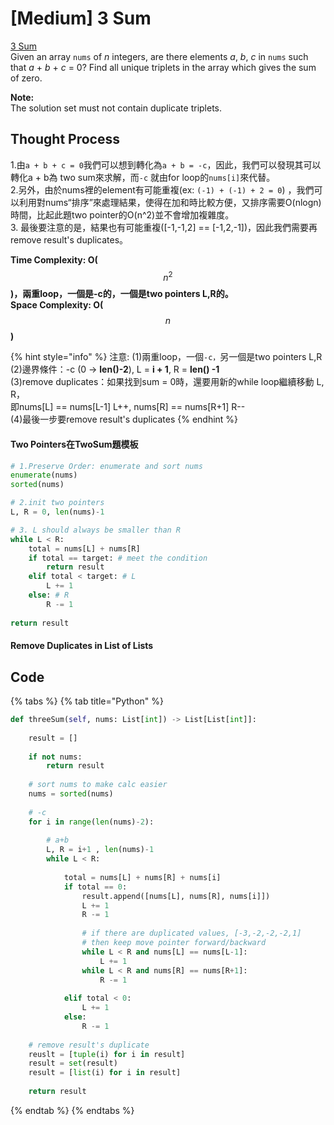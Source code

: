 # \[Medium\] 3 Sum

[3 Sum  
](https://leetcode.com/problems/3sum/)Given an array `nums` of _n_ integers, are there elements _a_, _b_, _c_ in `nums` such that _a_ + _b_ + _c_ = 0? Find all unique triplets in the array which gives the sum of zero.

**Note:**  
The solution set must not contain duplicate triplets.

## Thought Process

1.由`a + b + c = 0`我們可以想到轉化為`a + b = -c`，因此，我們可以發現其可以轉化a + b為 two sum來求解，而`-c` 就由for loop的`nums[i]`來代替。  
2.另外，由於nums裡的element有可能重複\(ex: `(-1) + (-1) + 2 = 0`\) ，我們可以利用對nums“排序”來處理結果，使得在加和時比較方便，又排序需要O\(nlogn\)時間，比起此題two pointer的O\(n^2\)並不會增加複雜度。  
3. 最後要注意的是，結果也有可能重複\(\[-1,-1,2\] == \[-1,2,-1\]\)，因此我們需要再remove result's duplicates。  
  
**Time Complexity: O\(**$$n^2$$**\)，兩重loop，一個是-c的，一個是two pointers L,R的。**  
**Space Complexity: O\(** $$n$$ **\)**

{% hint style="info" %}
注意: \(1\)兩重loop，一個`-c，`另一個是two pointers L,R  
\(2\)邊界條件：-c \(0 -&gt; **len\(\)-2**\), L = **i + 1**, R = **len\(\) -1**  
\(3\)remove duplicates：如果找到sum = 0時，還要用新的while loop繼續移動 L, R，  
即nums\[L\] == nums\[L-1\] L++, nums\[R\] == nums\[R+1\] R--  
\(4\)最後一步要remove result's duplicates
{% endhint %}

#### Two Pointers在TwoSum題模板

```python
# 1.Preserve Order: enumerate and sort nums
enumerate(nums)
sorted(nums) 

# 2.init two pointers 
L, R = 0, len(nums)-1 

# 3. L should always be smaller than R
while L < R:
    total = nums[L] + nums[R]
    if total == target: # meet the condition
        return result 
    elif total < target: # L
        L += 1
    else: # R
        R -= 1
        
return result
```

#### Remove Duplicates in List of Lists



## Code

{% tabs %}
{% tab title="Python" %}
```python
def threeSum(self, nums: List[int]) -> List[List[int]]:
    
    result = []
    
    if not nums:
        return result
    
    # sort nums to make calc easier
    nums = sorted(nums)
    
    # -c
    for i in range(len(nums)-2):
        
        # a+b
        L, R = i+1 , len(nums)-1
        while L < R:
        
            total = nums[L] + nums[R] + nums[i]
            if total == 0:
                result.append([nums[L], nums[R], nums[i]])
                L += 1
                R -= 1
                
                # if there are duplicated values, [-3,-2,-2,-2,1]
                # then keep move pointer forward/backward
                while L < R and nums[L] == nums[L-1]:
                    L += 1
                while L < R and nums[R] == nums[R+1]:
                    R -= 1
            
            elif total < 0:
                L += 1
            else:
                R -= 1
        
    # remove result's duplicate
    reuslt = [tuple(i) for i in result]
    result = set(result)
    result = [list(i) for i in result]
        
    return result
```
{% endtab %}
{% endtabs %}



